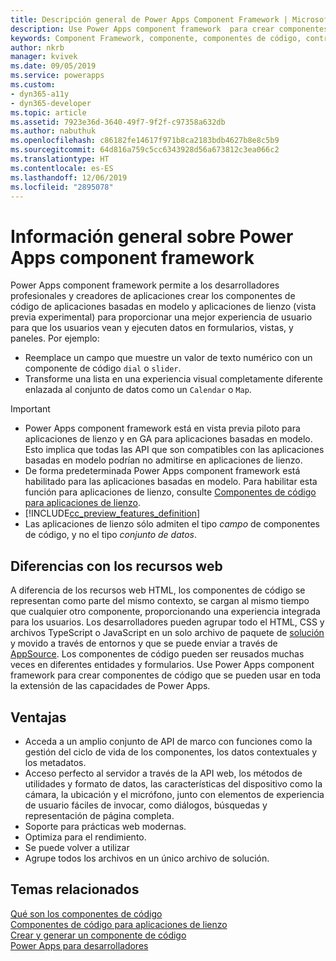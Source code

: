 ```yaml
---
title: Descripción general de Power Apps Component Framework | MicrosoftDocs
description: Use Power Apps component framework  para crear componentes de código para proporcionar una mejor experiencia para que los usuarios vean y trabajen con datos en formularios, vistas, y paneles.
keywords: Component Framework, componente, componentes de código, controles de Power Apps
author: nkrb
manager: kvivek
ms.date: 09/05/2019
ms.service: powerapps
ms.custom:
- dyn365-a11y
- dyn365-developer
ms.topic: article
ms.assetid: 7923e36d-3640-49f7-9f2f-c97358a632db
ms.author: nabuthuk
ms.openlocfilehash: c86182fe14617f971b8ca2183bdb4627b8e8c5b9
ms.sourcegitcommit: 64d816a759c5cc6343928d56a673812c3ea066c2
ms.translationtype: HT
ms.contentlocale: es-ES
ms.lasthandoff: 12/06/2019
ms.locfileid: "2895078"
---
```

# <a name="power-apps-component-framework-overview"></a>Información general sobre Power Apps component framework

Power Apps component framework permite a los desarrolladores profesionales y creadores de aplicaciones crear los componentes de código de aplicaciones basadas en modelo y aplicaciones de lienzo (vista previa experimental) para proporcionar una mejor experiencia de usuario para que los usuarios vean y ejecuten datos en formularios, vistas, y paneles. Por ejemplo:

- Reemplace un campo que muestre un valor de texto numérico con un componente de código `dial` o `slider`.
- Transforme una lista en una experiencia visual completamente diferente enlazada al conjunto de datos como un `Calendar` o `Map`.

> [!IMPORTANT]
> - Power Apps component framework está en vista previa piloto para aplicaciones de lienzo y en GA para aplicaciones basadas en modelo. Esto implica que todas las API que son compatibles con las aplicaciones basadas en modelo podrían no admitirse en aplicaciones de lienzo.
> - De forma predeterminada Power Apps component framework está habilitado para las aplicaciones basadas en modelo. Para habilitar esta función para aplicaciones de lienzo, consulte [Componentes de código para aplicaciones de lienzo](component-framework-for-canvas-apps.md).
> - [!INCLUDE[cc_preview_features_definition](../../includes/cc-preview-features-definition.md)]
> - Las aplicaciones de lienzo sólo admiten el tipo *campo* de componentes de código, y no el tipo *conjunto de datos*.

## <a name="how-its-different-from-webresources"></a>Diferencias con los recursos web

 A diferencia de los recursos web HTML, los componentes de código se representan como parte del mismo contexto, se cargan al mismo tiempo que cualquier otro componente, proporcionando una experiencia integrada para los usuarios. Los desarrolladores pueden agrupar todo el HTML, CSS y archivos TypeScript o JavaScript en un solo archivo de paquete de [solución](https://docs.microsoft.com/dynamics365/customer-engagement/customize/solutions-overview) y movido a través de entornos y que se puede enviar a través de [AppSource](https://appsource.microsoft.com/marketplace/apps?page=1&product=dynamics-365). Los componentes de código pueden ser reusados muchas veces en diferentes entidades y formularios. Use Power Apps component framework para crear componentes de código que se pueden usar en toda la extensión de las capacidades de Power Apps.

## <a name="advantages"></a>Ventajas 

- Acceda a un amplio conjunto de API de marco con funciones como la gestión del ciclo de vida de los componentes, los datos contextuales y los metadatos. 
- Acceso perfecto al servidor a través de la API web, los métodos de utilidades y formato de datos, las características del dispositivo como la cámara, la ubicación y el micrófono, junto con elementos de experiencia de usuario fáciles de invocar, como diálogos, búsquedas y representación de página completa.  
- Soporte para prácticas web modernas.
- Optimiza para el rendimiento.
- Se puede volver a utilizar
- Agrupe todos los archivos en un único archivo de solución.

## <a name="related-topics"></a>Temas relacionados

[Qué son los componentes de código](custom-controls-overview.md)<br/>
[Componentes de código para aplicaciones de lienzo](component-framework-for-canvas-apps.md)<br/>
[Crear y generar un componente de código](create-custom-controls-using-pcf.md)<br/>
[Power Apps para desarrolladores](https://docs.microsoft.com/powerapps/#pivot=home&panel=developer)

